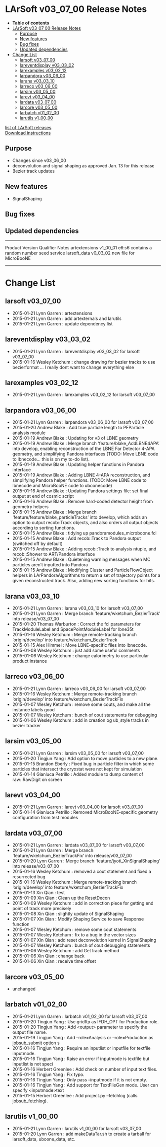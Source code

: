 LArSoft v03\_07\_00 Release Notes
======================================================================

-   **Table of contents**
-   [LArSoft v03\_07\_00 Release Notes](#LArSoft-v03_07_00-Release-Notes)
    -   [Purpose](#Purpose)
    -   [New features](#New-features)
    -   [Bug fixes](#Bug-fixes)
    -   [Updated dependencies](#Updated-dependencies)
-   [Change List](#Change-List)
    -   [larsoft v03\_07\_00](#larsoft-v03_07_00)
    -   [lareventdisplay v03\_03\_02](#lareventdisplay-v03_03_02)
    -   [larexamples v03\_02\_12](#larexamples-v03_02_12)
    -   [larpandora v03\_06\_00](#larpandora-v03_06_00)
    -   [larana v03\_03\_10](#larana-v03_03_10)
    -   [larreco v03\_06\_00](#larreco-v03_06_00)
    -   [larsim v03\_05\_00](#larsim-v03_05_00)
    -   [larevt v03\_04\_00](#larevt-v03_04_00)
    -   [lardata v03\_07\_00](#lardata-v03_07_00)
    -   [larcore v03\_05\_00](#larcore-v03_05_00)
    -   [larbatch v01\_02\_00](#larbatch-v01_02_00)
    -   [larutils v1\_00\_00](#larutils-v1_00_00)

[list of LArSoft releases](LArSoft_release_list)\
[Download instructions](http://scisoft.fnal.gov/scisoft/bundles/larsoft/v03_07_00/larsoft-v03_07_00.html)

Purpose
--------------------

-   Changes since v03\_06\_00
-   deconvolution and signal shaping as approved Jan. 13 for this release
-   Bezier track updates

New features
------------------------------

-   SignalShaping

Bug fixes
------------------------

Updated dependencies
----------------------------------------------

  --------------- ------------ ----------- ---------------------------------------
  Product         Version      Qualifier   Notes
  artextensions   v1\_00\_01   e6:s6       contains a random number seed service
  larsoft\_data   v0\_03\_02               new file for MicroBooNE
  --------------- ------------ ----------- ---------------------------------------

Change List
============================

larsoft v03\_07\_00
------------------------------------------

-   2015-01-21 Lynn Garren : artextensions
-   2015-01-21 Lynn Garren : add artexternals and larutils
-   2015-01-21 Lynn Garren : update dependency list

lareventdisplay v03\_03\_02
----------------------------------------------------------

-   2015-01-21 Lynn Garren : lareventdisplay v03\_03\_02 for larsoft v03\_07\_00
-   2015-01-16 Wesley Ketchum : change drawing for bezier tracks to use bezierformat … I really dont want to change everything else

larexamples v03\_02\_12
--------------------------------------------------

-   2015-01-21 Lynn Garren : larexamples v03\_02\_12 for larsoft v03\_07\_00

larpandora v03\_06\_00
------------------------------------------------

-   2015-01-21 Lynn Garren : larpandora v03\_06\_00 for larsoft v03\_07\_00
-   2015-01-20 Andrew Blake : Add true particle length to PFParticle analysis module
-   2015-01-19 Andrew Blake : Updating for v3 of LBNE geometry
-   2015-01-19 Andrew Blake : Merge branch ‘feature/blake\_AddLBNE4APA’ into develop, enabling reconstruction of the LBNE Far Detector 4-APA geometry, and simplifying Pandora interfaces (TODO: Move LBNE code to lbnecode… this is on my to-do list).
-   2015-01-19 Andrew Blake : Updating helper functions in Pandora interface
-   2015-01-19 Andrew Blake : Adding LBNE 4-APA reconstruction, and simplifying Pandora helper functions. (TODO: Move LBNE code to lbnecode and MicroBooNE code to uboonecode)
-   2015-01-16 Andrew Blake : Updating Pandora settings file: set final output at end of cosmic script
-   2015-01-16 Andrew Blake : Remove hard-coded detector height from geometry helpers
-   2015-01-15 Andrew Blake : Merge branch ‘feature/feature/blake\_particleTracks’ into develop, which adds an option to output recob::Track objects, and also orders all output objects according to sorting functions.
-   2015-01-15 Andrew Blake : tidying up pandoramodules\_microboone.fcl
-   2015-01-15 Andrew Blake : Add recob::Track to Pandora output (switched off by default)
-   2015-01-15 Andrew Blake : Adding recob::Track to analysis ntuple, and recob::Shower to ART/Pandora interface
-   2015-01-15 Andrew Blake : Quietening warning messages when MC particles aren’t inputted into Pandora
-   2015-01-15 Andrew Blake : Modifying Cluster and ParticleFlowObject helpers in LArPandoraAlgorithms to return a set of trajectory points for a given reconstructed track. Also, adding new sorting functions for hits.

larana v03\_03\_10
----------------------------------------

-   2015-01-21 Lynn Garren : larana v03\_03\_10 for larsoft v03\_07\_00
-   2015-01-21 Lynn Garren : Merge branch ‘feature/wketchum\_BezierTrack’ into release/v03\_07\_00
-   2015-01-20 Thomas Warburton : Correct the fcl parameters for TrackModuleLabel and SpacePointModuleLabel for lbne35t
-   2015-01-16 Wesley Ketchum : Merge remote-tracking branch ‘origin/develop’ into feature/wketchum\_BezierTrack
-   2015-01-15 Alex Himmel : Move LBNE-specific files into lbnecode.
-   2015-01-08 Wesley Ketchum : just add some useful comments
-   2015-01-06 Wesley Ketchum : change calorimetry to use particular product instance

larreco v03\_06\_00
------------------------------------------

-   2015-01-21 Lynn Garren : larreco v03\_06\_00 for larsoft v03\_07\_00
-   2015-01-16 Wesley Ketchum : Merge remote-tracking branch ‘origin/develop’ into feature/wketchum\_BezierTrackFix
-   2015-01-07 Wesley Ketchum : remove some couts, and make all the instance labels good
-   2015-01-07 Wesley Ketchum : bunch of cout statements for debugging
-   2015-01-06 Wesley Ketchum : add in creation og ub\_style tracks in bezier tracker

larsim v03\_05\_00
----------------------------------------

-   2015-01-21 Lynn Garren : larsim v03\_05\_00 for larsoft v03\_07\_00
-   2015-01-20 Tingjun Yang : Add option to move particles to a new plane.
-   2015-01-15 Brandon Eberly : Fixed bug in particle filter in which some particles that intersect the cryostat were not kept for simulation
-   2015-01-14 Gianluca Petrillo : Added module to dump content of raw::RawDigit on screen

larevt v03\_04\_00
----------------------------------------

-   2015-01-21 Lynn Garren : larevt v03\_04\_00 for larsoft v03\_07\_00
-   2015-01-14 Gianluca Petrillo : Removed MicroBooNE-specific geometry configuration from test modules

lardata v03\_07\_00
------------------------------------------

-   2015-01-21 Lynn Garren : lardata v03\_07\_00 for larsoft v03\_07\_00
-   2015-01-21 Lynn Garren : Merge branch ‘feature/wketchum\_BezierTrackFix’ into release/v03\_07\_00
-   2015-01-20 Lynn Garren : Merge branch ‘feature/jyoti\_XinSignalShaping’ into release/v03\_07\_00
-   2015-01-16 Wesley Ketchum : removed a cout statement and fixed a resurrected bug
-   2015-01-16 Wesley Ketchum : Merge remote-tracking branch ‘origin/develop’ into feature/wketchum\_BezierTrackFix
-   2015-01-13 Xin Qian : test
-   2015-01-09 Xin Qian : Clean up the ResetDecon
-   2015-01-09 Wesley Ketchum : add in correction piece for getting end point of track more precisely
-   2015-01-08 Xin Qian : slightly update of SignalShaping
-   2015-01-07 Xin Qian : Modify Shaping Service to save Response function
-   2015-01-07 Wesley Ketchum : remove some cout statements
-   2015-01-07 Wesley Ketchum : fix to a bug in the vector sizes
-   2015-01-07 Xin Qian : add reset deconvolution kernel in SignalShaping
-   2015-01-07 Wesley Ketchum : bunch of cout debugging statements
-   2015-01-06 Wesley Ketchum : add GetTrack method
-   2015-01-06 Xin Qian : change back
-   2015-01-06 Xin Qian : receive time offset

larcore v03\_05\_00
------------------------------------------

-   unchanged

larbatch v01\_02\_00
--------------------------------------------

-   2015-01-21 Lynn Garren : larbatch v01\_02\_00 for larsoft v03\_07\_00
-   2015-01-20 Tingjun Yang : Use gridftp as IFDH\_OPT for Production role.
-   2015-01-20 Tingjun Yang : Add \<output\> parameter to specify the output file name.
-   2015-01-19 Tingjun Yang : Add –role=Analysis or –role=Production as jobsub\_submit option s
-   2015-01-16 Tingjun Yang : Require an inputlist or inputfile for textfile inputmode.
-   2015-01-16 Tingjun Yang : Raise an error if inputmode is textfile but inputlist is not speci
-   2015-01-16 Herbert Greenlee : Add check on number of input text files.
-   2015-01-16 Tingjun Yang : Fix typo.
-   2015-01-16 Tingjun Yang : Only pass –inputmode if it is not empty.
-   2015-01-16 Tingjun Yang : Add support for TextFileGen mode. User can specify \<inputmode\>text
-   2015-01-15 Herbert Greenlee : Add project.py –fetchlog (calls jobsub\_fetchlog).

larutils v1\_00\_00
------------------------------------------

-   2015-01-21 Lynn Garren : larutils v1\_00\_00 for larsoft v03\_07\_00
-   2015-01-20 Lynn Garren : add makeDataTar.sh to create a tarball for larsoft\_data, uboone\_data, etc.
